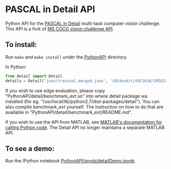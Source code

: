 # PASCAL in Detail API

Python API for the [PASCAL in Detail](https://sites.google.com/view/pasd/dataset) multi-task computer vision challenge. This API is a fork of [MS COCO vision challenge API](https://github.com/pdollar/coco).

## To install:
Run `make` and `make install` under the [PythonAPI](PythonAPI/) directory.

In Python:

```python
from detail import Detail
details = Detail('json/trainval_merged.json', 'VOCdevkit/VOC2010/JPEGImages')
```

If you wish to use edge evaluation, please copy "PythonAPI/detail/benchmark\_ext.so" into where detail package wa installed (for eg. "/usr/local/lib/python2.7/dist-packages/detail").
You can also compile benchmark\_ext yourself. The instruction on how to do that are available in "PythonAPI/detail/benchmark\_ext/README.md".

If you wish to use the API from MATLAB, see [MATLAB's documentation for calling Python code](https://www.mathworks.com/help/matlab/matlab_external/call-python-from-matlab.html). The Detail API no longer maintains a separate MATLAB API.

## To see a demo:

Run the IPython notebook [PythonAPI/ipynb/detailDemo.ipynb](PythonAPI/ipynb/detailDemo.ipynb).
